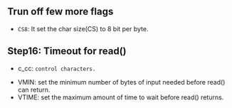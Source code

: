 ## Trun off few more flags

- `CS8`: It set the char size(CS) to 8 bit per byte.

## Step16: Timeout for read()

- c_cc: `control characters.`

* VMIN: set the minimum number of bytes of input needed before read() can return.
* VTIME: set the maximum amount of time to wait before read() returns.
